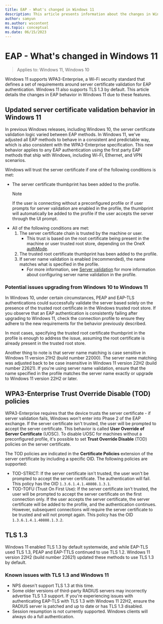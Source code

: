 ```yaml
---
title: EAP - What's changed in Windows 11
description: This article presents information about the changes in Windows 11 for Extensible Authentication Protocol (EAP) settings.
author: samyun
ms.author: wscontent
ms.topic: conceptual
ms.date: 06/15/2023
---
```


# EAP - What's changed in Windows 11

> Applies to: Windows 11, Windows 10

Windows 11 supports WPA3-Enterprise, a Wi-Fi security standard that defines a set of requirements around server certificate validation for EAP authentication. Windows 11 also supports TLS 1.3 by default. This article details the changes in EAP behavior in Windows 11 due to these features.

## Updated server certificate validation behavior in Windows 11

In previous Windows releases, including Windows 10, the server certificate validation logic varied between EAP methods. In Windows 11, we've adjusted all EAP methods to behave in a consistent and predictable way, which is also consistent with the WPA3-Enterprise specification. This new behavior applies to any EAP authentication using the first party EAP methods that ship with Windows, including Wi-Fi, Ethernet, and VPN scenarios.

Windows will trust the server certificate if one of the following conditions is met:

- The server certificate thumbprint has been added to the profile.
  > [!NOTE]
  > If the user is connecting without a preconfigured profile or if user prompts for server validation are enabled in the profile, the thumbprint will automatically be added to the profile if the user accepts the server through the UI prompt.
- All of the following conditions are met:
  1. The server certificate chain is trusted by the machine or user.
      - This trust is based on the root certificate being present in the machine or user trusted root store, depending on the OneX [authMode](/windows/win32/nativewifi/onexschema-authmode-onex-element).
  1. The trusted root certificate thumbprint has been added to the profile.
  1. If server name validation is enabled (recommended), the name matches what is specified in the profile.
      - For more information, see [Server validation](network-access.md#server-validation) for more information about configuring server name validation in the profile.

### Potential issues upgrading from Windows 10 to Windows 11

In Windows 10, under certain circumstances, PEAP and EAP-TLS authentications could successfully validate the server based solely on the presence of the trusted root certificate in the Windows trusted root store. If you observe that an EAP authentication is consistently failing after upgrading to Windows 11, check the connection profile to ensure they adhere to the new requirements for the behavior previously described.

In most cases, specifying the trusted root certificate thumbprint in the profile is enough to address the issue, assuming the root certificate is already present in the trusted root store.

Another thing to note is that server name matching is case sensitive in Windows 11 version 21H2 (build number 22000). The server name matching was adjusted back to be case insensitive in Windows 11 version 22H2 (build number 22621). If you're using server name validation, ensure that the name specified in the profile matches the server name exactly or upgrade to Windows 11 version 22H2 or later.

## WPA3-Enterprise Trust Override Disable (TOD) policies

WPA3-Enterprise requires that the device trusts the server certificate - if server validation fails, Windows won't enter into Phase 2 of the EAP exchange. If the server certificate isn't trusted, the user will be prompted to accept the server certificate. This behavior is called **User Override of Server Certificate** (UOSC). To disable UOSC for machines without a preconfigured profile, it's possible to set **Trust Override Disable** (TOD) policies on the server certificate.

The TOD policies are indicated in the **Certificate Policies** extension of the server certificate by including a specific OID. The following policies are supported:

- TOD-STRICT: If the server certificate isn't trusted, the user won't be prompted to accept the server certificate. The authentication will fail. This policy has the OID `1.3.6.1.4.1.40808.1.3.1`.
- TOD-TOFU (Trust On First Use): If the server certificate isn't trusted, the user will be prompted to accept the server certificate on the first connection only. If the user accepts the server certificate, the server certificate will be added to the profile, and the authentication continues. However, subsequent connections will require the server certificate to be trusted and will not prompt again. This policy has the OID `1.3.6.1.4.1.40808.1.3.2`.

## TLS 1.3

Windows 11 enabled TLS 1.3 by default systemwide, and while EAP-TLS used TLS 1.3, PEAP and EAP-TTLS continued to use TLS 1.2. Windows 11 version 22H2 (build number 22621) updated these methods to use TLS 1.3 by default.

### Known issues with TLS 1.3 and Windows 11

- NPS doesn't support TLS 1.3 at this time.
- Some older versions of third-party RADIUS servers may incorrectly advertise TLS 1.3 support. If you're experiencing issues with authenticating EAP-TLS with TLS 1.3 with Windows 11 22H2, ensure the RADIUS server is patched and up to date or has TLS 1.3 disabled.
- Session resumption is not currently supported. Windows clients will always do a full authentication.

